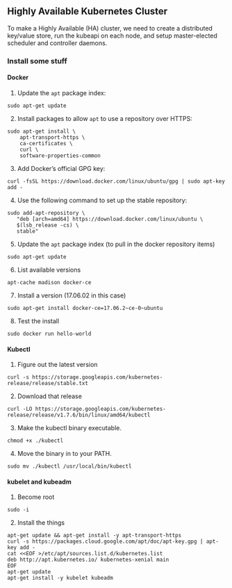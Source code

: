 ## Highly Available Kubernetes Cluster

To make a Highly Available (HA) cluster, we need to create a distributed key/value store, run the kubeapi on each node, 
and setup master-elected scheduler and controller daemons.

### Install some stuff

#### Docker

1. Update the `apt` package index:
```
sudo apt-get update
```
2. Install packages to allow `apt` to use a repository over HTTPS:
```
sudo apt-get install \
    apt-transport-https \
    ca-certificates \
    curl \
    software-properties-common
```
3. Add Docker’s official GPG key:
```
curl -fsSL https://download.docker.com/linux/ubuntu/gpg | sudo apt-key add -
```
4. Use the following command to set up the stable repository:
```
sudo add-apt-repository \
   "deb [arch=amd64] https://download.docker.com/linux/ubuntu \
   $(lsb_release -cs) \
   stable"
```
5. Update the `apt` package index (to pull in the docker repository items)
```
sudo apt-get update
```
6. List available versions
```
apt-cache madison docker-ce
```
7. Install a version (17.06.02 in this case)
```
sudo apt-get install docker-ce=17.06.2~ce-0~ubuntu
```
8. Test the install
```
sudo docker run hello-world
```

#### Kubectl

1. Figure out the latest version
```
curl -s https://storage.googleapis.com/kubernetes-release/release/stable.txt
```
2. Download that release
```
curl -LO https://storage.googleapis.com/kubernetes-release/release/v1.7.6/bin/linux/amd64/kubectl
```
3. Make the kubectl binary executable.
```
chmod +x ./kubectl
```
4. Move the binary in to your PATH.
```
sudo mv ./kubectl /usr/local/bin/kubectl
```

#### kubelet and kubeadm
1. Become root
```
sudo -i
```
2. Install the things
```
apt-get update && apt-get install -y apt-transport-https
curl -s https://packages.cloud.google.com/apt/doc/apt-key.gpg | apt-key add -
cat <<EOF >/etc/apt/sources.list.d/kubernetes.list
deb http://apt.kubernetes.io/ kubernetes-xenial main
EOF
apt-get update
apt-get install -y kubelet kubeadm
```
